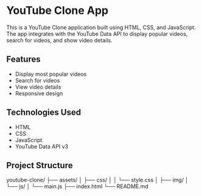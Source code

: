 # YouTube Clone App

This is a YouTube Clone application built using HTML, CSS, and JavaScript. The app integrates with the YouTube Data API to display popular videos, search for videos, and show video details.

## Features

- Display most popular videos
- Search for videos
- View video details
- Responsive design

## Technologies Used

- HTML
- CSS
- JavaScript
- YouTube Data API v3

## Project Structure 

youtube-clone/
├── assets/
│   ├── css/
│   │   └── style.css
│   ├── img/
│   └── js/
│       └── main.js
├── index.html
└── README.md
